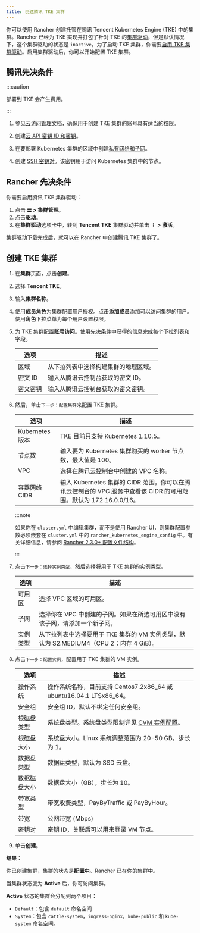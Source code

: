 ```yaml
---
title: 创建腾讯 TKE 集群
---
```


你可以使用 Rancher 创建托管在腾讯 Tencent Kubernetes Engine (TKE) 中的集群。Rancher 已经为 TKE 实现并打包了针对 TKE 的[集群驱动](../../authentication-permissions-and-global-configuration/about-provisioning-drivers/manage-cluster-drivers.md)，但是默认情况下，这个集群驱动的状态是 `inactive`。为了启动 TKE 集群，你需要[启用 TKE 集群驱动](../../authentication-permissions-and-global-configuration/about-provisioning-drivers/manage-cluster-drivers.md#激活停用集群驱动)。启用集群驱动后，你可以开始配置 TKE 集群。

## 腾讯先决条件

:::caution

部署到 TKE 会产生费用。

:::

1. 参见[云访问管理](https://intl.cloud.tencent.com/document/product/598/10600)文档，确保用于创建 TKE 集群的账号具有适当的权限。

2. 创建[云 API 密钥 ID 和密钥](https://console.cloud.tencent.com/capi)。

3. 在要部署 Kubernetes 集群的区域中创建[私有网络和子网](https://intl.cloud.tencent.com/document/product/215/4927)。

4. 创建 [SSH 密钥对](https://intl.cloud.tencent.com/document/product/213/6092)。该密钥用于访问 Kubernetes 集群中的节点。

## Rancher 先决条件

你需要启用腾讯 TKE 集群驱动：

1. 点击 **☰ > 集群管理**。
1. 点击**驱动**。
1. 在**集群驱动**选项卡中，转到 **Tencent TKE** 集群驱动并单击 **⋮ > 激活**。

集群驱动下载完成后，就可以在 Rancher 中创建腾讯 TKE 集群了。

## 创建 TKE 集群

1. 在**集群**页面，点击**创建**。

2. 选择 **Tencent TKE**。

3. 输入**集群名称**。

4. 使用**成员角色**为集群配置用户授权。点击**添加成员**添加可以访问集群的用户。使用**角色**下拉菜单为每个用户设置权限。

5. 为 TKE 集群配置**账号访问**。使用[先决条件](#腾讯先决条件)中获得的信息完成每个下拉列表和字段。

   | 选项 | 描述 |
   | ---------- | -------------------------------------------------------------------------------------------------------------------- |
   | 区域 | 从下拉列表中选择构建集群的地理区域。 |
   | 密文 ID | 输入从腾讯云控制台获取的密文 ID。 |
   | 密文密钥 | 输入从腾讯云控制台获取的密文密钥。 |

6. 然后，单击`下一步：配置集群`来配置 TKE 集群。

   | 选项 | 描述 |
   | ---------- | -------------------------------------------------------------------------------------------------------------------- |
   | Kubernetes 版本 | TKE 目前只支持 Kubernetes 1.10.5。 |
   | 节点数 | 输入要为 Kubernetes 集群购买的 worker 节点数，最大值是 100。 |
   | VPC | 选择在腾讯云控制台中创建的 VPC 名称。 |
   | 容器网络 CIDR | 输入 Kubernetes 集群的 CIDR 范围。你可以在腾讯云控制台的 VPC 服务中查看该 CIDR 的可用范围。默认为 172.16.0.0/16。 |

   :::note

   如果你在 `cluster.yml` 中编辑集群，而不是使用 Rancher UI，则集群配置参数必须嵌套在 `cluster.yml` 中的 `rancher_kubernetes_engine_config` 中。有关详细信息，请参阅 [Rancher 2.3.0+ 配置文件结构](../../../../reference-guides/cluster-configuration/rancher-server-configuration/rke1-cluster-configuration.md#rancher-中的配置文件结构)。

   :::

7. 点击`下一步：选择实例类型`，然后选择将用于 TKE 集群的实例类型。

   | 选项 | 描述 |
   | ---------- | -------------------------------------------------------------------------------------------------------------------- |
   | 可用区 | 选择 VPC 区域的可用区。 |
   | 子网 | 选择你在 VPC 中创建的子网。如果在所选可用区中没有该子网，请添加一个新子网。 |
   | 实例类型 | 从下拉列表中选择要用于 TKE 集群的 VM 实例类型，默认为 S2.MEDIUM4（CPU 2；内存 4 GiB）。 |

8. 点击`下一步：配置实例`，配置用于 TKE 集群的 VM 实例。

   | 选项 | 描述 |
   -------|------------
   | 操作系统 | 操作系统名称，目前支持 Centos7.2x86_64 或 ubuntu16.04.1 LTSx86_64。 |
   | 安全组 | 安全组 ID，默认不绑定任何安全组。 |
   | 根磁盘类型 | 系统盘类型。系统盘类型限制详见 [CVM 实例配置](https://cloud.tencent.com/document/product/213/11518)。 |
   | 根磁盘大小 | 系统盘大小。Linux 系统调整范围为 20-50 GB，步长为 1。 |
   | 数据盘类型 | 数据盘类型，默认为 SSD 云盘。 |
   | 数据磁盘大小 | 数据盘大小（GB），步长为 10。 |
   | 带宽类型 | 带宽收费类型，PayByTraffic 或 PayByHour。 |
   | 带宽 | 公网带宽 (Mbps) |
   | 密钥对 | 密钥 ID，关联后可以用来登录 VM 节点。 |

9. 单击**创建**。

**结果**：

你已创建集群，集群的状态是**配置中**。Rancher 已在你的集群中。

当集群状态变为 **Active** 后，你可访问集群。

**Active** 状态的集群会分配到两个项目：

- `Default`：包含 `default` 命名空间
- `System`：包含 `cattle-system`，`ingress-nginx`，`kube-public` 和 `kube-system` 命名空间。
